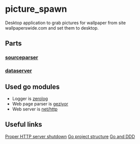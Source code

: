 # picture_spawn

Desktop application to grab pictures for wallpaper from site wallpaperswide.com and set them to desktop.

## Parts

### [sourceparser](./cmd/sourceparser/main.go)

### [dataserver](./cmd/dataserver/main.go)

## Used go modules

- Logger is [zerolog](https://github.com/rs/zerolog)
- Web page parser is [geziyor](https://github.com/geziyor/geziyor)
- Web server is [net/http](https://pkg.go.dev/net/http)

## Useful links

[Proper HTTP server shutdown](https://dev.to/mokiat/proper-http-shutdown-in-go-3fji)
[Go project structure](https://github.com/golang-standards/project-layout)
[Go and DDD](https://github.com/sklinkert/go-ddd)
